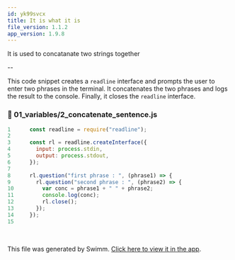 ```yaml
---
id: yk99svcx
title: It is what it is
file_version: 1.1.2
app_version: 1.9.8
---
```


It is used to concatanate two strings together

\--

This code snippet creates a `readline` interface and prompts the user to enter two phrases in the terminal. It concatenates the two phrases and logs the result to the console. Finally, it closes the `readline` interface.
<!-- NOTE-swimm-snippet: the lines below link your snippet to Swimm -->
### 📄 01_variables/2_concatenate_sentence.js
```javascript
1      const readline = require("readline");
2      
3      const rl = readline.createInterface({
4        input: process.stdin,
5        output: process.stdout,
6      });
7      
8      rl.question("first phrase : ", (phrase1) => {
9        rl.question("second phrase : ", (phrase2) => {
10         var conc = phrase1 + " " + phrase2;
11         console.log(conc);
12         rl.close();
13       });
14     });
15     
```

<br/>

This file was generated by Swimm. [Click here to view it in the app](https://app.swimm.io/repos/Z2l0aHViJTNBJTNBQWxnb3JpdGhtaWNzJTNBJTNBUGFyYWJlbGxp/docs/yk99svcx).
